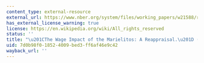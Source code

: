 ```yaml
---
content_type: external-resource
external_url: https://www.nber.org/system/files/working_papers/w21588/revisions/w21588.rev0.pdf
has_external_license_warning: true
license: https://en.wikipedia.org/wiki/All_rights_reserved
status: ''
title: "\u201CThe Wage Impact of the Marielitos: A Reappraisal.\u201D (PDF)"
uid: 7d0b98f0-1852-4009-bed3-ff6af46e9c42
wayback_url: ''
---
```

